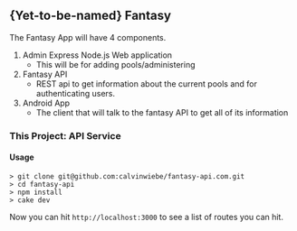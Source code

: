 {Yet-to-be-named} Fantasy
-------------------------

The Fantasy App will have 4 components.

1. Admin Express Node.js Web application
    * This will be for adding pools/administering
2. Fantasy API
    * REST api to get information about the current pools and
    for authenticating users.
3. Android App
    * The client that will talk to the fantasy API to get all of its
    information

### This Project: API Service

#### Usage

```
> git clone git@github.com:calvinwiebe/fantasy-api.com.git
> cd fantasy-api
> npm install
> cake dev
```

Now you can hit `http://localhost:3000` to see a list of routes you can hit.

